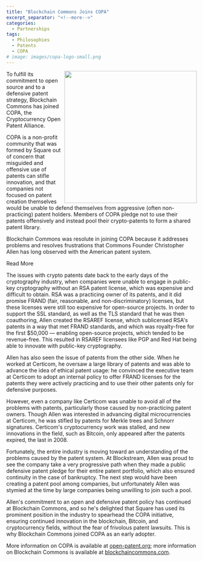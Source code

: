 ```yaml
---
title: "Blockchain Commons Joins COPA"
excerpt_separator: "<!--more-->"
categories:
  - Partnerships
tags:
  - Philosophies
  - Patents
  - COPA
# image: images/copa-logo-small.png
---
```


<link rel="image_src" href="https://www.blockchaincommons.com/images/copa-logo-small.png" />

<img src="https://www.blockchaincommons.com/images/copa-logo-small.png" width=350 align="right">
To fulfill its commitment to open source and to a defensive patent strategy, Blockchain Commons has joined COPA, the Cryptocurrency Open Patent Alliance.

COPA is a non-profit community that was formed by Square out of concern that misguided and offensive use of patents can stifle innovation, and that companies not focused on patent creation themselves would be unable to defend themselves from aggressive (often non-practicing) patent holders. Members of COPA pledge not to use their patents offensively and instead pool their crypto-patents to form a shared patent library.

Blockchain Commons was resolute in joining COPA because it addresses problems and resolves frustrations that Commons Founder Christopher Allen has long observed with the American patent system.

<div class="bold--excerpt--node">Read More</div>
<!--more-->

The issues with crypto patents date back to the early days of the cryptography industry, when companies were unable to engage in public-key cryptography without an RSA patent license, which was expensive and difficult to obtain. RSA was a practicing owner of its patents, and it did promise FRAND (fair, reasonable, and non-discriminatory) licenses, but these licenses were still too expensive for open-source projects. In order to support the SSL standard, as well as the TLS standard that he was then coauthoring, Allen created the RSAREF license, which sublicensed RSA's patents in a way that met FRAND standards, and which was royalty-free for the first $50,000 — enabling open-source projects, which tended to be revenue-free. This resulted in RSAREF licensees like PGP and Red Hat being able to innovate with public-key cryptography.

Allen has also seen the issue of patents from the other side. When he worked at Certicom, he oversaw a large library of patents and was able to advance the idea of ethical patent usage: he convinced the executive team at Certicom to adopt an internal policy to offer FRAND licenses for the patents they were actively practicing and to use their other patents only for defensive purposes.

However, even a company like Certicom was unable to avoid all of the problems with patents, particularly those caused by non-practicing patent owners. Though Allen was interested in advancing digital microcurrencies at Certicom, he was stifled by patents for Merkle trees and Schnorr signatures. Certicom's cryptocurrency work was stalled, and new innovations in the field, such as Bitcoin, only appeared after the patents expired, the last in 2008.

Fortunately, the entire industry is moving toward an understanding of the problems caused by the patent system. At Blockstream, Allen was proud to see the company take a very progressive path when they made a public defensive patent pledge for their entire patent portfolio, which also ensured continuity in the case of bankruptcy. The next step would have been creating a patent pool among companies, but unfortunately Allen was stymied at the time by large companies being unwilling to join such a pool.

Allen's commitment to an open and defensive patent policy has continued at Blockchain Commons, and so he's delighted that Square has used its prominent position in the industry to spearhead the COPA initiative, ensuring continued innovation in the blockchain, Bitcoin, and cryptocurrency fields, without the fear of frivolous patent lawsuits. This is why Blockchain Commons joined COPA as an early adopter.

More information on COPA is available at [open-patent.org](https://open-patent.org/); more information on Blockchain Commons is available at [blockchaincommons.com](https://www.blockchaincommons.com/).
